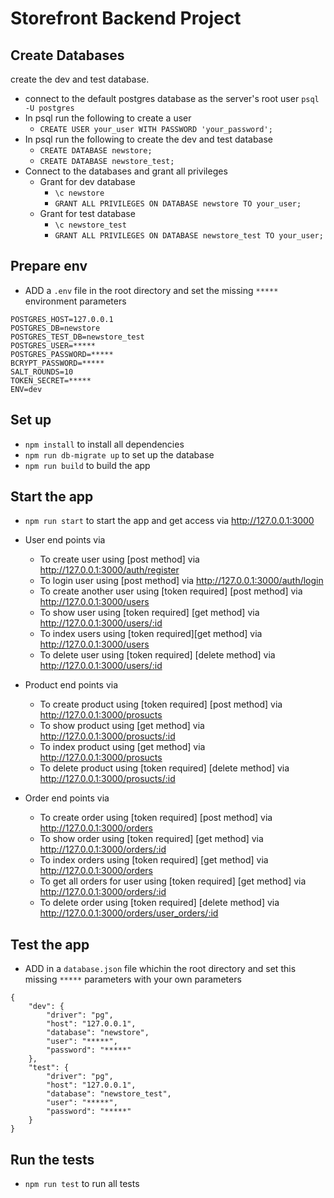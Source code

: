 # Storefront Backend Project


## Create Databases
 create the dev and test database.
 
- connect to the default postgres database as the server's root user `psql -U postgres`
- In psql run the following to create a user 
    - `CREATE USER your_user WITH PASSWORD 'your_password';`
- In psql run the following to create the dev and test database
    - `CREATE DATABASE newstore;`
    - `CREATE DATABASE newstore_test;`
- Connect to the databases and grant all privileges
    - Grant for dev database
        - `\c newstore`
        - `GRANT ALL PRIVILEGES ON DATABASE newstore TO your_user;`
    - Grant for test database
        - `\c newstore_test`
        - `GRANT ALL PRIVILEGES ON DATABASE newstore_test TO your_user;`

## Prepare env
- ADD a `.env` file in the root directory and set the missing `*****` environment parameters
```
POSTGRES_HOST=127.0.0.1
POSTGRES_DB=newstore
POSTGRES_TEST_DB=newstore_test
POSTGRES_USER=*****
POSTGRES_PASSWORD=*****
BCRYPT_PASSWORD=*****
SALT_ROUNDS=10
TOKEN_SECRET=*****
ENV=dev

```
        

## Set up

- `npm install` to install all dependencies
- `npm run db-migrate up` to set up the database 
- `npm run build` to build the app

## Start the app
- `npm run start` to start the app and get access via http://127.0.0.1:3000
-  User end points via 
    - To create user using [post method]  via http://127.0.0.1:3000/auth/register 
    - To login user using [post method] via http://127.0.0.1:3000/auth/login 
    - To create another user  using [token required] [post method] via  http://127.0.0.1:3000/users 
    - To show user using [token required] [get method]  via http://127.0.0.1:3000/users/:id  
    - To index users using [token required][get method] via  http://127.0.0.1:3000/users 
    - To delete user  using [token required] [delete method] via  http://127.0.0.1:3000/users/:id 

 -  Product end points via 
    
    - To create  product  using [token required] [post method] via  http://127.0.0.1:3000/prosucts 
    - To show product  using [get method] via  http://127.0.0.1:3000/prosucts/:id  
    - To index product  using  [get method] via  http://127.0.0.1:3000/prosucts    
    - To delete product using [token required] [delete method] via  http://127.0.0.1:3000/prosucts/:id  

 -  Order end points via 
    
    - To create  order  using [token required] [post method] via  http://127.0.0.1:3000/orders 
    - To show order  using [token required]  [get method] via  http://127.0.0.1:3000/orders/:id 
    - To index orders  using [token required]  [get method] via  http://127.0.0.1:3000/orders    
    - To get all  orders for user using [token required] [get method] via  http://127.0.0.1:3000/orders/:id  
    - To delete order  using [token required] [delete method] via  http://127.0.0.1:3000/orders/user_orders/:id  



## Test the app
- ADD  in a `database.json` file  whichin the root directory and set this  missing `*****` parameters with your own parameters
```
{
    "dev": {
        "driver": "pg",
        "host": "127.0.0.1",
        "database": "newstore",
        "user": "*****",
        "password": "*****"
    },
    "test": {
        "driver": "pg",
        "host": "127.0.0.1",
        "database": "newstore_test",
        "user": "*****",
        "password": "*****"
    }
}

```

## Run the tests
- `npm run test` to run all tests

